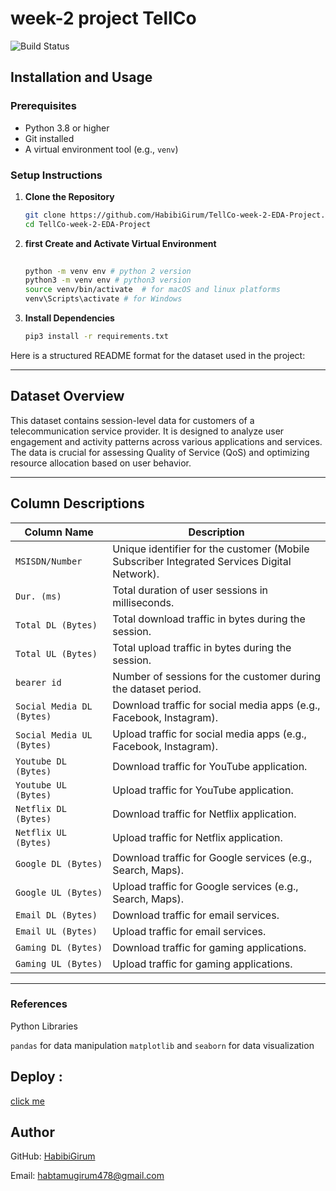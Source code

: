 # week-2 project TellCo


![Build Status](https://github.com/HabibiGirum/Stock_Market_Insights_From_Financial_news/actions/workflows/unittests.yml/badge.svg)


## Installation and Usage

### Prerequisites

- Python 3.8 or higher
- Git installed
- A virtual environment tool (e.g., `venv`)

### Setup Instructions

1. **Clone the Repository**

   ```bash
   git clone https://github.com/HabibiGirum/TellCo-week-2-EDA-Project.git
   cd TellCo-week-2-EDA-Project
   ```

2. **first Create and Activate Virtual Environment**

   ```bash
  
   python -m venv env # python 2 version
   python3 -m venv env # python3 version
   source venv/bin/activate  # for macOS and linux platforms
   venv\Scripts\activate # for Windows
   ```

3. **Install Dependencies**

   ```bash
   pip3 install -r requirements.txt
   ```

Here is a structured README format for the dataset used in the project:

---



## **Dataset Overview**
This dataset contains session-level data for customers of a telecommunication service provider. It is designed to analyze user engagement and activity patterns across various applications and services. The data is crucial for assessing Quality of Service (QoS) and optimizing resource allocation based on user behavior.

---

## **Column Descriptions**

| **Column Name**              | **Description**                                                                 |
|-------------------------------|---------------------------------------------------------------------------------|
| `MSISDN/Number`                     | Unique identifier for the customer (Mobile Subscriber Integrated Services Digital Network). |
| `Dur. (ms)`                  | Total duration of user sessions in milliseconds.                                |
| `Total DL (Bytes)`           | Total download traffic in bytes during the session.                             |
| `Total UL (Bytes)`           | Total upload traffic in bytes during the session.                               |
| `bearer id`                  | Number of sessions for the customer during the dataset period.                  |
| `Social Media DL (Bytes)`    | Download traffic for social media apps (e.g., Facebook, Instagram).             |
| `Social Media UL (Bytes)`    | Upload traffic for social media apps (e.g., Facebook, Instagram).               |
| `Youtube DL (Bytes)`         | Download traffic for YouTube application.                                       |
| `Youtube UL (Bytes)`         | Upload traffic for YouTube application.                                         |
| `Netflix DL (Bytes)`         | Download traffic for Netflix application.                                       |
| `Netflix UL (Bytes)`         | Upload traffic for Netflix application.                                         |
| `Google DL (Bytes)`          | Download traffic for Google services (e.g., Search, Maps).                      |
| `Google UL (Bytes)`          | Upload traffic for Google services (e.g., Search, Maps).                        |
| `Email DL (Bytes)`           | Download traffic for email services.                                            |
| `Email UL (Bytes)`           | Upload traffic for email services.                                              |
| `Gaming DL (Bytes)`          | Download traffic for gaming applications.                                       |
| `Gaming UL (Bytes)`          | Upload traffic for gaming applications.                                         |

---



### References

Python Libraries

```pandas``` for data manipulation
```matplotlib``` and ```seaborn``` for data visualization


## Deploy :
[click me](https://tellco-week-2-eda-project-zbwuw4qlgrrrnmjmj2d9fp.streamlit.app/)


## Author  
GitHub: [HabibiGirum](https://github.com/HabibiGirum)

Email:  habtamugirum478@gmail.com

